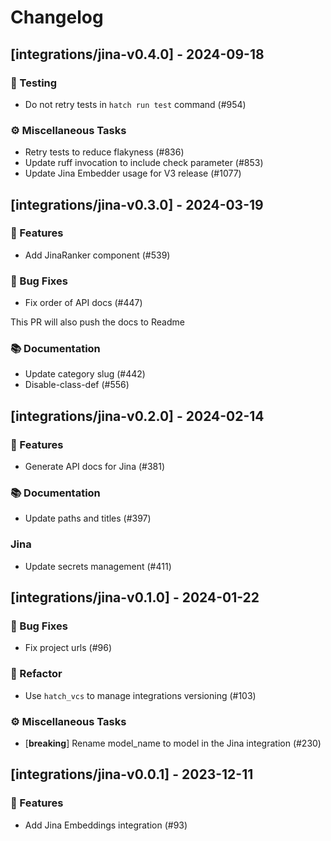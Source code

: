 # Changelog

## [integrations/jina-v0.4.0] - 2024-09-18

### 🧪 Testing

- Do not retry tests in `hatch run test` command (#954)

### ⚙️ Miscellaneous Tasks

- Retry tests to reduce flakyness (#836)
- Update ruff invocation to include check parameter (#853)
- Update Jina Embedder usage for V3 release (#1077)

## [integrations/jina-v0.3.0] - 2024-03-19

### 🚀 Features

- Add JinaRanker component (#539)

### 🐛 Bug Fixes

- Fix order of API docs (#447)

This PR will also push the docs to Readme

### 📚 Documentation

- Update category slug (#442)
- Disable-class-def (#556)

## [integrations/jina-v0.2.0] - 2024-02-14

### 🚀 Features

- Generate API docs for Jina (#381)

### 📚 Documentation

- Update paths and titles (#397)

### Jina

- Update secrets management (#411)

## [integrations/jina-v0.1.0] - 2024-01-22

### 🐛 Bug Fixes

- Fix project urls (#96)



### 🚜 Refactor

- Use `hatch_vcs` to manage integrations versioning (#103)

### ⚙️ Miscellaneous Tasks

- [**breaking**] Rename model_name to model in the Jina integration (#230)

## [integrations/jina-v0.0.1] - 2023-12-11

### 🚀 Features

- Add Jina Embeddings integration (#93)

<!-- generated by git-cliff -->
